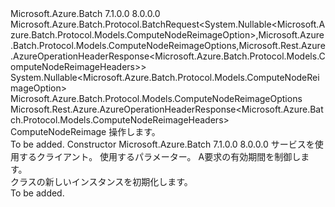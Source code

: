 <Type Name="ComputeNodeReimageBatchRequest" FullName="Microsoft.Azure.Batch.Protocol.BatchRequests.ComputeNodeReimageBatchRequest">
  <TypeSignature Language="C#" Value="public class ComputeNodeReimageBatchRequest : Microsoft.Azure.Batch.Protocol.BatchRequest&lt;Nullable&lt;Microsoft.Azure.Batch.Protocol.Models.ComputeNodeReimageOption&gt;,Microsoft.Azure.Batch.Protocol.Models.ComputeNodeReimageOptions,Microsoft.Rest.Azure.AzureOperationHeaderResponse&lt;Microsoft.Azure.Batch.Protocol.Models.ComputeNodeReimageHeaders&gt;&gt;" />
  <TypeSignature Language="ILAsm" Value=".class public auto ansi beforefieldinit ComputeNodeReimageBatchRequest extends Microsoft.Azure.Batch.Protocol.BatchRequest`3&lt;valuetype System.Nullable`1&lt;valuetype Microsoft.Azure.Batch.Protocol.Models.ComputeNodeReimageOption&gt;, class Microsoft.Azure.Batch.Protocol.Models.ComputeNodeReimageOptions, class Microsoft.Rest.Azure.AzureOperationHeaderResponse`1&lt;class Microsoft.Azure.Batch.Protocol.Models.ComputeNodeReimageHeaders&gt;&gt;" />
  <TypeSignature Language="DocId" Value="T:Microsoft.Azure.Batch.Protocol.BatchRequests.ComputeNodeReimageBatchRequest" />
  <TypeSignature Language="VB.NET" Value="Public Class ComputeNodeReimageBatchRequest&#xA;Inherits BatchRequest(Of Nullable(Of ComputeNodeReimageOption), ComputeNodeReimageOptions, AzureOperationHeaderResponse(Of ComputeNodeReimageHeaders))" />
  <TypeSignature Language="F#" Value="type ComputeNodeReimageBatchRequest = class&#xA;    inherit BatchRequest&lt;Nullable&lt;ComputeNodeReimageOption&gt;, ComputeNodeReimageOptions, AzureOperationHeaderResponse&lt;ComputeNodeReimageHeaders&gt;&gt;" />
  <AssemblyInfo>
    <AssemblyName>Microsoft.Azure.Batch</AssemblyName>
    <AssemblyVersion>7.1.0.0</AssemblyVersion>
    <AssemblyVersion>8.0.0.0</AssemblyVersion>
  </AssemblyInfo>
  <Base>
    <BaseTypeName>Microsoft.Azure.Batch.Protocol.BatchRequest&lt;System.Nullable&lt;Microsoft.Azure.Batch.Protocol.Models.ComputeNodeReimageOption&gt;,Microsoft.Azure.Batch.Protocol.Models.ComputeNodeReimageOptions,Microsoft.Rest.Azure.AzureOperationHeaderResponse&lt;Microsoft.Azure.Batch.Protocol.Models.ComputeNodeReimageHeaders&gt;&gt;</BaseTypeName>
    <BaseTypeArguments>
      <BaseTypeArgument TypeParamName="TBody">System.Nullable&lt;Microsoft.Azure.Batch.Protocol.Models.ComputeNodeReimageOption&gt;</BaseTypeArgument>
      <BaseTypeArgument TypeParamName="TOptions">Microsoft.Azure.Batch.Protocol.Models.ComputeNodeReimageOptions</BaseTypeArgument>
      <BaseTypeArgument TypeParamName="TResponse">Microsoft.Rest.Azure.AzureOperationHeaderResponse&lt;Microsoft.Azure.Batch.Protocol.Models.ComputeNodeReimageHeaders&gt;</BaseTypeArgument>
    </BaseTypeArguments>
  </Base>
  <Interfaces />
  <Docs>
    <summary>
            <see cref="T:Microsoft.Azure.Batch.Protocol.IBatchRequest" /> ComputeNodeReimage 操作します。
            </summary>
    <remarks>To be added.</remarks>
  </Docs>
  <Members>
    <Member MemberName=".ctor">
      <MemberSignature Language="C#" Value="public ComputeNodeReimageBatchRequest (Microsoft.Azure.Batch.Protocol.BatchServiceClient serviceClient, Nullable&lt;Microsoft.Azure.Batch.Protocol.Models.ComputeNodeReimageOption&gt; parameters, System.Threading.CancellationToken cancellationToken);" />
      <MemberSignature Language="ILAsm" Value=".method public hidebysig specialname rtspecialname instance void .ctor(class Microsoft.Azure.Batch.Protocol.BatchServiceClient serviceClient, valuetype System.Nullable`1&lt;valuetype Microsoft.Azure.Batch.Protocol.Models.ComputeNodeReimageOption&gt; parameters, valuetype System.Threading.CancellationToken cancellationToken) cil managed" />
      <MemberSignature Language="DocId" Value="M:Microsoft.Azure.Batch.Protocol.BatchRequests.ComputeNodeReimageBatchRequest.#ctor(Microsoft.Azure.Batch.Protocol.BatchServiceClient,System.Nullable{Microsoft.Azure.Batch.Protocol.Models.ComputeNodeReimageOption},System.Threading.CancellationToken)" />
      <MemberSignature Language="F#" Value="new Microsoft.Azure.Batch.Protocol.BatchRequests.ComputeNodeReimageBatchRequest : Microsoft.Azure.Batch.Protocol.BatchServiceClient * Nullable&lt;Microsoft.Azure.Batch.Protocol.Models.ComputeNodeReimageOption&gt; * System.Threading.CancellationToken -&gt; Microsoft.Azure.Batch.Protocol.BatchRequests.ComputeNodeReimageBatchRequest" Usage="new Microsoft.Azure.Batch.Protocol.BatchRequests.ComputeNodeReimageBatchRequest (serviceClient, parameters, cancellationToken)" />
      <MemberType>Constructor</MemberType>
      <AssemblyInfo>
        <AssemblyName>Microsoft.Azure.Batch</AssemblyName>
        <AssemblyVersion>7.1.0.0</AssemblyVersion>
        <AssemblyVersion>8.0.0.0</AssemblyVersion>
      </AssemblyInfo>
      <Parameters>
        <Parameter Name="serviceClient" Type="Microsoft.Azure.Batch.Protocol.BatchServiceClient" />
        <Parameter Name="parameters" Type="System.Nullable&lt;Microsoft.Azure.Batch.Protocol.Models.ComputeNodeReimageOption&gt;" />
        <Parameter Name="cancellationToken" Type="System.Threading.CancellationToken" />
      </Parameters>
      <Docs>
        <param name="serviceClient">サービスを使用するクライアント。</param>
        <param name="parameters">使用するパラメーター。</param>
        <param name="cancellationToken">A<see cref="T:System.Threading.CancellationToken" />要求の有効期間を制御します。</param>
        <summary>
            <see cref="T:Microsoft.Azure.Batch.Protocol.BatchRequests.ComputeNodeReimageBatchRequest" /> クラスの新しいインスタンスを初期化します。
            </summary>
        <remarks>To be added.</remarks>
      </Docs>
    </Member>
  </Members>
</Type>